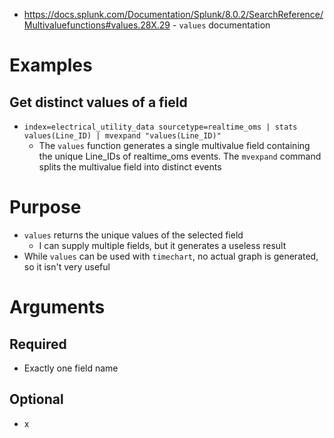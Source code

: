 - https://docs.splunk.com/Documentation/Splunk/8.0.2/SearchReference/Multivaluefunctions#values.28X.29 - `values` documentation
# Examples
## Get distinct values of a field
- `index=electrical_utility_data sourcetype=realtime_oms | stats values(Line_ID) | mvexpand "values(Line_ID)"`
  - The `values` function generates a single multivalue field containing the unique Line_IDs of realtime_oms events. The `mvexpand` command splits the
    multivalue field into distinct events
# Purpose
- `values` returns the unique values of the selected field
  - I can supply multiple fields, but it generates a useless result
- While `values` can be used with `timechart`, no actual graph is generated, so it isn't very useful
# Arguments
## Required
- Exactly one field name
## Optional
- x
